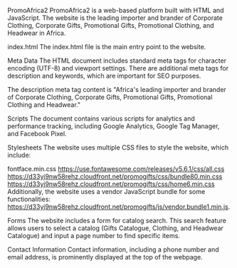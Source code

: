 PromoAfrica2
PromoAfrica2 is a web-based platform built with HTML and JavaScript. The website is the leading importer and brander of Corporate Clothing, Corporate Gifts, Promotional Gifts, Promotional Clothing, and Headwear in Africa.

index.html
The index.html file is the main entry point to the website.

Meta Data
The HTML document includes standard meta tags for character encoding (UTF-8) and viewport settings. There are additional meta tags for description and keywords, which are important for SEO purposes.

The description meta tag content is "Africa's leading importer and brander of Corporate Clothing, Corporate Gifts, Promotional Gifts, Promotional Clothing and Headwear."

Scripts
The document contains various scripts for analytics and performance tracking, including Google Analytics, Google Tag Manager, and Facebook Pixel.

Stylesheets
The website uses multiple CSS files to style the website, which include:

fontface.min.css
https://use.fontawesome.com/releases/v5.6.1/css/all.css
https://d33yj9nw58rehz.cloudfront.net/promogifts/css/bundle80.min.css
https://d33yj9nw58rehz.cloudfront.net/promogifts/css/home6.min.css
Additionally, the website uses a vendor JavaScript bundle for some functionalities: https://d33yj9nw58rehz.cloudfront.net/promogifts/js/vendor.bundle1.min.js.

Forms
The website includes a form for catalog search. This search feature allows users to select a catalog (Gifts Catalogue, Clothing, and Headwear Catalogue) and input a page number to find specific items.

Contact Information
Contact information, including a phone number and email address, is prominently displayed at the top of the webpage.

